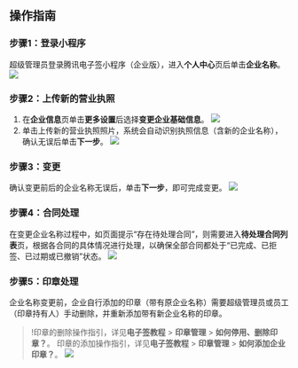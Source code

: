 ## 操作指南
### 步骤1：登录小程序
超级管理员登录腾讯电子签小程序（企业版），进入**个人中心**页后单击**企业名称**。
![](https://qcloudimg.tencent-cloud.cn/raw/aec4612e73a4242813b56a70cb85650b.png)

### 步骤2：上传新的营业执照
1. 在**企业信息**页单击**更多设置**后选择**变更企业基础信息**。
![](https://qcloudimg.tencent-cloud.cn/raw/1893c6e3d2405473d036971dfd9b76cd.png)
2. 单击上传新的营业执照照片，系统会自动识别执照信息（含新的企业名称），确认无误后单击**下一步**。
![](https://qcloudimg.tencent-cloud.cn/raw/dbb32c9f38016adc4a67a748e326462e.png)

### 步骤3：变更
确认变更前后的企业名称无误后，单击**下一步**，即可完成变更。
![](https://qcloudimg.tencent-cloud.cn/raw/6c1b31ec6acb96648434d2a3e967814c.png)

### 步骤4：合同处理
在变更企业名称过程中，如页面提示“存在待处理合同”，则需要进入**待处理合同列表**页，根据各合同的具体情况进行处理，以确保全部合同都处于“已完成、已拒签、已过期或已撤销”状态。
![](https://qcloudimg.tencent-cloud.cn/raw/df448bed170480c55aa35355ae19b3ed.png)

### 步骤5：印章处理
企业名称变更前，企业自行添加的印章（带有原企业名称）需要超级管理员或员工（印章持有人）手动删除，并重新添加带有新企业名称的印章。
 
>!印章的删除操作指引，详见**电子签教程** > **印章管理** > **如何停用、删除印章？**。
印章的添加操作指引，详见**电子签教程** > **印章管理** > **如何添加企业印章？**。
![](https://qcloudimg.tencent-cloud.cn/raw/ffc7cb22b7bbbe4c09755bce2e7bcdf0.png)

